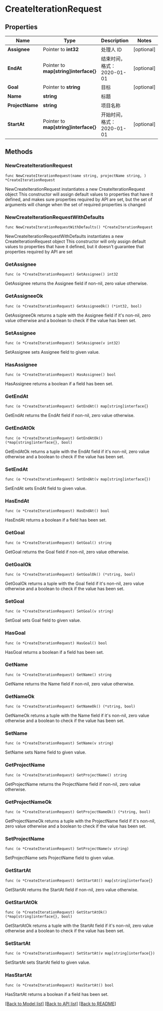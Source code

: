 # CreateIterationRequest

## Properties

Name | Type | Description | Notes
------------ | ------------- | ------------- | -------------
**Assignee** | Pointer to **int32** | 处理人 ID | [optional] 
**EndAt** | Pointer to **map[string]interface{}** | 结束时间，格式：2020-01-01 | [optional] 
**Goal** | Pointer to **string** | 目标 | [optional] 
**Name** | **string** | 标题 | 
**ProjectName** | **string** | 项目名称 | 
**StartAt** | Pointer to **map[string]interface{}** | 开始时间，格式：2020-01-01 | [optional] 

## Methods

### NewCreateIterationRequest

`func NewCreateIterationRequest(name string, projectName string, ) *CreateIterationRequest`

NewCreateIterationRequest instantiates a new CreateIterationRequest object
This constructor will assign default values to properties that have it defined,
and makes sure properties required by API are set, but the set of arguments
will change when the set of required properties is changed

### NewCreateIterationRequestWithDefaults

`func NewCreateIterationRequestWithDefaults() *CreateIterationRequest`

NewCreateIterationRequestWithDefaults instantiates a new CreateIterationRequest object
This constructor will only assign default values to properties that have it defined,
but it doesn't guarantee that properties required by API are set

### GetAssignee

`func (o *CreateIterationRequest) GetAssignee() int32`

GetAssignee returns the Assignee field if non-nil, zero value otherwise.

### GetAssigneeOk

`func (o *CreateIterationRequest) GetAssigneeOk() (*int32, bool)`

GetAssigneeOk returns a tuple with the Assignee field if it's non-nil, zero value otherwise
and a boolean to check if the value has been set.

### SetAssignee

`func (o *CreateIterationRequest) SetAssignee(v int32)`

SetAssignee sets Assignee field to given value.

### HasAssignee

`func (o *CreateIterationRequest) HasAssignee() bool`

HasAssignee returns a boolean if a field has been set.

### GetEndAt

`func (o *CreateIterationRequest) GetEndAt() map[string]interface{}`

GetEndAt returns the EndAt field if non-nil, zero value otherwise.

### GetEndAtOk

`func (o *CreateIterationRequest) GetEndAtOk() (*map[string]interface{}, bool)`

GetEndAtOk returns a tuple with the EndAt field if it's non-nil, zero value otherwise
and a boolean to check if the value has been set.

### SetEndAt

`func (o *CreateIterationRequest) SetEndAt(v map[string]interface{})`

SetEndAt sets EndAt field to given value.

### HasEndAt

`func (o *CreateIterationRequest) HasEndAt() bool`

HasEndAt returns a boolean if a field has been set.

### GetGoal

`func (o *CreateIterationRequest) GetGoal() string`

GetGoal returns the Goal field if non-nil, zero value otherwise.

### GetGoalOk

`func (o *CreateIterationRequest) GetGoalOk() (*string, bool)`

GetGoalOk returns a tuple with the Goal field if it's non-nil, zero value otherwise
and a boolean to check if the value has been set.

### SetGoal

`func (o *CreateIterationRequest) SetGoal(v string)`

SetGoal sets Goal field to given value.

### HasGoal

`func (o *CreateIterationRequest) HasGoal() bool`

HasGoal returns a boolean if a field has been set.

### GetName

`func (o *CreateIterationRequest) GetName() string`

GetName returns the Name field if non-nil, zero value otherwise.

### GetNameOk

`func (o *CreateIterationRequest) GetNameOk() (*string, bool)`

GetNameOk returns a tuple with the Name field if it's non-nil, zero value otherwise
and a boolean to check if the value has been set.

### SetName

`func (o *CreateIterationRequest) SetName(v string)`

SetName sets Name field to given value.


### GetProjectName

`func (o *CreateIterationRequest) GetProjectName() string`

GetProjectName returns the ProjectName field if non-nil, zero value otherwise.

### GetProjectNameOk

`func (o *CreateIterationRequest) GetProjectNameOk() (*string, bool)`

GetProjectNameOk returns a tuple with the ProjectName field if it's non-nil, zero value otherwise
and a boolean to check if the value has been set.

### SetProjectName

`func (o *CreateIterationRequest) SetProjectName(v string)`

SetProjectName sets ProjectName field to given value.


### GetStartAt

`func (o *CreateIterationRequest) GetStartAt() map[string]interface{}`

GetStartAt returns the StartAt field if non-nil, zero value otherwise.

### GetStartAtOk

`func (o *CreateIterationRequest) GetStartAtOk() (*map[string]interface{}, bool)`

GetStartAtOk returns a tuple with the StartAt field if it's non-nil, zero value otherwise
and a boolean to check if the value has been set.

### SetStartAt

`func (o *CreateIterationRequest) SetStartAt(v map[string]interface{})`

SetStartAt sets StartAt field to given value.

### HasStartAt

`func (o *CreateIterationRequest) HasStartAt() bool`

HasStartAt returns a boolean if a field has been set.


[[Back to Model list]](../README.md#documentation-for-models) [[Back to API list]](../README.md#documentation-for-api-endpoints) [[Back to README]](../README.md)


